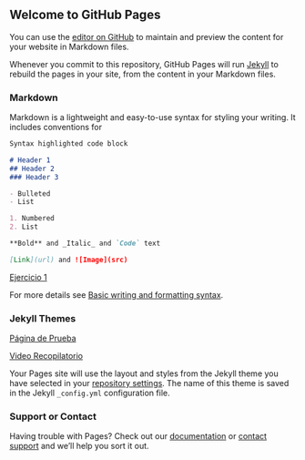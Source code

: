 ## Welcome to GitHub Pages

You can use the [editor on GitHub](https://github.com/jalvmart/jalvmart.github.io/edit/main/index.md) to maintain and preview the content for your website in Markdown files.

Whenever you commit to this repository, GitHub Pages will run [Jekyll](https://jekyllrb.com/) to rebuild the pages in your site, from the content in your Markdown files.

### Markdown

Markdown is a lightweight and easy-to-use syntax for styling your writing. It includes conventions for

```markdown
Syntax highlighted code block

# Header 1
## Header 2
### Header 3

- Bulleted
- List

1. Numbered
2. List

**Bold** and _Italic_ and `Code` text

[Link](url) and ![Image](src)
```

[Ejercicio 1](https://jalvmart.github.io/ejercicio1.html)

For more details see [Basic writing and formatting syntax](https://docs.github.com/en/github/writing-on-github/getting-started-with-writing-and-formatting-on-github/basic-writing-and-formatting-syntax).

### Jekyll Themes

[Página de Prueba](https://jalvmart.github.io/ejercicio1.html)

[Video Recopilatorio](https://jalvmart.github.io/41-VideoRecopilatorio-Base36/index.html)

Your Pages site will use the layout and styles from the Jekyll theme you have selected in your [repository settings](https://github.com/jalvmart/jalvmart.github.io/settings/pages). The name of this theme is saved in the Jekyll `_config.yml` configuration file.

### Support or Contact

Having trouble with Pages? Check out our [documentation](https://docs.github.com/categories/github-pages-basics/) or [contact support](https://support.github.com/contact) and we’ll help you sort it out.
